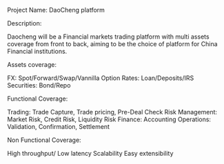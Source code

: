 Project Name: DaoCheng platform

Description:

Daocheng will be a Financial markets trading platform with multi assets coverage from front to back, aiming to be the choice of platform for China Financial institutions.

Assets coverage:

  FX:
    Spot/Forward/Swap/Vannilla Option
  Rates:
    Loan/Deposits/IRS
  Securities:
    Bond/Repo

Functional Coverage:
  
  Trading:
    Trade Capture, Trade pricing, Pre-Deal Check 
  Risk Management:
    Market Risk, Credit Risk, Liquidity Risk
  Finance:
    Accounting
  Operations:
    Validation, Confirmation, Settlement

Non Functional Coverage:

  High throughput/ Low latency
  Scalability
  Easy extensibility 
